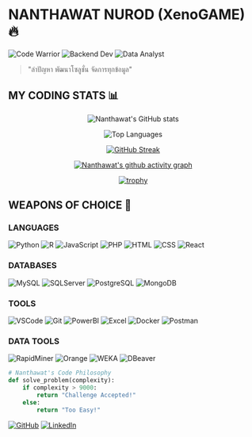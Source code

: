 # NANTHAWAT NUROD (XenoGAME) 🔥

![Code Warrior](https://img.shields.io/badge/STATUS-CODE_WARRIOR-red?style=for-the-badge)
![Backend Dev](https://img.shields.io/badge/ROLE-BACKEND_DEV-black?style=for-the-badge)
![Data Analyst](https://img.shields.io/badge/ROLE-DATA_ANALYST-black?style=for-the-badge)

> "ล่าปัญหา พัฒนาโซลูชั่น จัดการทุกข้อมูล"

## MY CODING STATS 📊

<div align="center">
  
  ![Nanthawat's GitHub stats](https://github-readme-stats-sigma-five.vercel.app/api?username=XenoGAME&show_icons=true&theme=radical)
  
  ![Top Languages](https://github-readme-stats-sigma-five.vercel.app/api/top-langs/?username=XenoGAME&layout=compact&theme=radical)
  
  [![GitHub Streak](https://streak-stats.demolab.com?user=XenoGAME&theme=radical)](https://git.io/streak-stats)
  
  [![Nanthawat's github activity graph](https://github-readme-activity-graph.vercel.app/graph?username=XenoGAME&theme=dracula)](https://github.com/ashutosh00710/github-readme-activity-graph)
  
  [![trophy](https://github-profile-trophy.vercel.app/?username=XenoGAME&theme=radical&row=1&column=6)](https://github.com/ryo-ma/github-profile-trophy)
  
</div>

## WEAPONS OF CHOICE 🏹

### LANGUAGES
![Python](https://img.shields.io/badge/Python-3776AB?style=flat-square&logo=python&logoColor=white)
![R](https://img.shields.io/badge/R-276DC3?style=flat-square&logo=r&logoColor=white)
![JavaScript](https://img.shields.io/badge/JavaScript-F7DF1E?style=flat-square&logo=javascript&logoColor=black)
![PHP](https://img.shields.io/badge/PHP-777BB4?style=flat-square&logo=php&logoColor=white)
![HTML](https://img.shields.io/badge/HTML-E34F26?style=flat-square&logo=html5&logoColor=white)
![CSS](https://img.shields.io/badge/CSS-1572B6?style=flat-square&logo=css3&logoColor=white)
![React](https://img.shields.io/badge/React-45b8d8?style=flat-square&logo=react&logoColor=white)

### DATABASES
![MySQL](https://img.shields.io/badge/MySQL-4479A1?style=flat-square&logo=mysql&logoColor=white)
![SQLServer](https://img.shields.io/badge/SQL_Server-CC2927?style=flat-square&logo=microsoft-sql-server&logoColor=white)
![PostgreSQL](https://img.shields.io/badge/PostgreSQL-336791?style=flat-square&logo=postgresql&logoColor=white)
![MongoDB](https://img.shields.io/badge/MongoDB-47A248?style=flat-square&logo=mongodb&logoColor=white)

### TOOLS
![VSCode](https://img.shields.io/badge/VSCode-007ACC?style=flat-square&logo=visual-studio-code&logoColor=white)
![Git](https://img.shields.io/badge/Git-F05032?style=flat-square&logo=git&logoColor=white)
![PowerBI](https://img.shields.io/badge/PowerBI-F2C811?style=flat-square&logo=power-bi&logoColor=black)
![Excel](https://img.shields.io/badge/Excel-217346?style=flat-square&logo=microsoft-excel&logoColor=white)
![Docker](https://img.shields.io/badge/Docker-46a2f1?style=flat-square&logo=docker&logoColor=white)
![Postman](https://img.shields.io/badge/Postman-FF6C37?style=flat-square&logo=postman&logoColor=white)

### DATA TOOLS
![RapidMiner](https://img.shields.io/badge/RapidMiner-F6C342?style=flat-square&logoColor=white)
![Orange](https://img.shields.io/badge/Orange-E95420?style=flat-square&logoColor=white)
![WEKA](https://img.shields.io/badge/WEKA-558B2F?style=flat-square&logoColor=white)
![DBeaver](https://img.shields.io/badge/DBeaver-40AEF0?style=flat-square&logoColor=white)

```python
# Nanthawat's Code Philosophy
def solve_problem(complexity):
    if complexity > 9000:
        return "Challenge Accepted!"
    else:
        return "Too Easy!"
```

[![GitHub](https://img.shields.io/badge/GitHub-181717?style=for-the-badge&logo=github&logoColor=white)](https://github.com/XenoGAME)
[![LinkedIn](https://img.shields.io/badge/LinkedIn-0077B5?style=for-the-badge&logo=linkedin&logoColor=white)](https://www.linkedin.com/)
